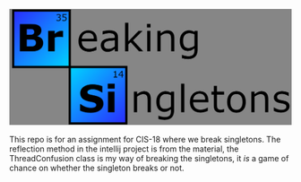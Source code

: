 ![](./BreakingSingletons.png)

This repo is for an assignment for CIS-18 where we break singletons. The reflection method in the intellij project is from the material, the ThreadConfusion class is my way of breaking the singletons, it *is* a game of chance on whether the singleton breaks or not.
